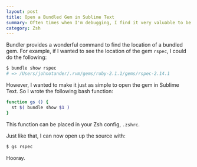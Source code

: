 ```yaml
---
layout: post
title: Open a Bundled Gem in Sublime Text
summary: Often times when I'm debugging, I find it very valuable to be able to quickly open up a gem that I'm using and read the source. Now it's just a simple command.
category: Zsh
---
```


Bundler provides a wonderful command to find the location of a bundled gem. For example, if I wanted to see the location of the gem `rspec`, I could do the following:

```bash
$ bundle show rspec
# => /Users/johnotander/.rvm/gems/ruby-2.1.1/gems/rspec-2.14.1
```

However, I wanted to make it just as simple to open the gem in Sublime Text. So I wrote the following bash function:

```bash
function gs () {
  st $( bundle show $1 )
}
```

This function can be placed in your Zsh config, `.zshrc`.

Just like that, I can now open up the source with:

```bash
$ gs rspec
```

Hooray.
